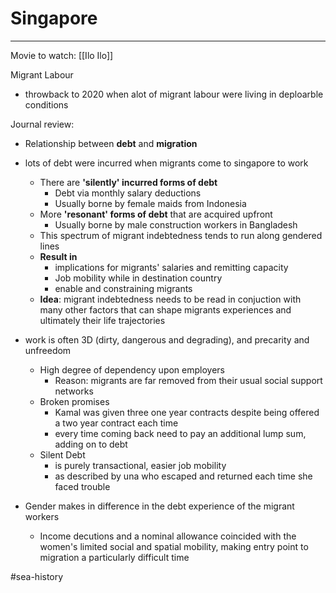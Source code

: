 # Singapore
---

Movie to watch: [[Ilo Ilo]]

Migrant Labour
- throwback to 2020 when alot of migrant labour were living in deploarble conditions

Journal review:
- Relationship between **debt** and **migration**
- lots of debt were incurred when migrants come to singapore to work
	- There are **'silently' incurred forms of debt**
		- Debt via monthly salary deductions
		- Usually borne by female maids from Indonesia
	- More **'resonant' forms of debt** that are acquired upfront
		- Usually borne by male construction workers in Bangladesh
	- This spectrum of migrant indebtedness tends to run along gendered lines
	- **Result in** 
		- implications for migrants' salaries and remitting capacity
		- Job mobility while in destination country
		- enable and constraining migrants
	- **Idea**: migrant indebtedness needs to be read in conjuction with many other factors that can shape migrants experiences and ultimately their life trajectories

- work is often 3D (dirty, dangerous and degrading), and precarity and unfreedom
	- High degree of dependency upon employers
		- Reason: migrants are far removed from their usual social support networks
	- Broken promises
		- Kamal was given three one year contracts despite being offered a two year contract each time
		- every time coming back need to pay an additional lump sum, adding on to debt
	- Silent Debt
		- is purely transactional, easier job mobility
		- as described by una who escaped and returned each time she faced trouble
- Gender makes in difference in the debt experience of the migrant workers
	- Income decutions and a nominal allowance coincided with the women's limited social and spatial mobility, making entry point to migration a particularly difficult time


#sea-history 